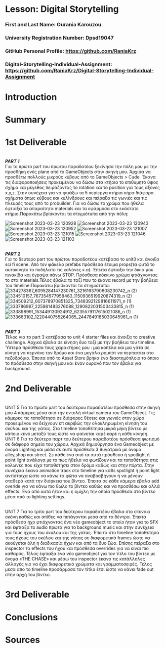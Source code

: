 # Lesson: Digital Storytelling

### First and Last Name: Ourania Karouzou 
### University Registration Number: Dpsd19047
### GitHub Personal Profile: https://github.com/RaniaKrz 
### Digital-Storytelling-Individual-Assignment: https://github.com/RaniaKrz/Digital-Storytelling-Individual-Assignment

# Introduction



# Summary


# 1st Deliverable
<br>***PART 1***
<br>Για το πρώτο part του πρώτου παραδοτέου ξεκίνησα την πόλη μου με την προσθήκη ενός plane από το GameObjects στην σκηνή μου. Άρχισα να προσθέτω πολλούς μικρούς κύβους από το GameObjects > Cude. Έκανα τις διαφοροποιήσεις προκειμένου να δώσω στα κτήρια το επιθυμητό ύψος σχήμα και μέγεθος πειράζοντας το rotation και το position για τους άξονες x,y,z. Στην συνέχεια για να φτιάξω τα 5 περίεργα κτήρια πήρα διάφορα σχήματα όπως κύβους και κυλίνδρους  και πείραξα τις γωνιές και τις πλευρές τους από το probuilder. Για να δώσω το χρώμα που ήθελα έφτιαξα τα απαραίτητα materials και τα εφάρμοσα στο εκάστοτε κτήριο.Παρακάτω βρίσκονται τα στιγμιότυπα από την πόλη:

![Screenshot 2023-03-23 120928](https://user-images.githubusercontent.com/101419070/227378800-b33867ff-541b-4232-a513-8fddd51340e7.png)
![Screenshot 2023-03-23 120943](https://user-images.githubusercontent.com/101419070/227378805-694b2e6a-b3ae-4849-ad6f-fd52efd9a0cb.png)
![Screenshot 2023-03-23 120952](https://user-images.githubusercontent.com/101419070/227378808-6e024166-8072-4718-814e-33a0eb30b710.png)
![Screenshot 2023-03-23 121007](https://user-images.githubusercontent.com/101419070/227378814-b7e0d839-deea-42b0-ad6b-e3c7ac0a0f53.png)
![Screenshot 2023-03-23 121015](https://user-images.githubusercontent.com/101419070/227378816-61fe2344-0df3-42eb-bba8-d71a8a35c9fb.png)
![Screenshot 2023-03-23 121046](https://user-images.githubusercontent.com/101419070/227378821-93251d48-122d-449d-8f2d-3871698b6f3f.png)
![Screenshot 2023-03-23 121103](https://user-images.githubusercontent.com/101419070/227378823-7a374ce4-e0a8-4773-b5a6-cefb935a7c30.png)


<br>***PART 2***
<br>Για το δεύτερο part του πρώτου παραδοτέου κατέβασα το unit3 και άνοιξα sci fi scene. Από τον φάκελο prefabs πρόσθεσα έτοιμα props(τα φυτά το αυτοκίνητο το ποδήλατο τις κολόνες κ.α). Έπειτα έφτιαξα την δικια μου πινακίδα και έγραψα πάνω STOP. Πρόσθεσα κόκκινο χρώμα φτιάχνοντας το στα materials.Τέλος έβαλα το ταξί που το έκανα record με την βοήθεια του timeline.Παρακάτω βρίσκονται τα στιγμιότυπα:
<br>![334278367_6095284147230761_3216163790608230742_n (2)](https://user-images.githubusercontent.com/101419070/226458137-0a6fcdf6-ac6c-4dd6-bbeb-f7a41b0948d7.png)
![334510157_767354577958463_1150936519920874319_n (2)](https://user-images.githubusercontent.com/101419070/226458188-7161ea8d-a493-46df-9022-7bd9b838c52c.png)
![334509212_607378970851325_7348392129816611971_n (1)](https://user-images.githubusercontent.com/101419070/226458238-f9f6c2f7-5876-4d70-ac5e-f0bbd4c28008.png)
![333786997_225981483276088_1290822031503433815_n (1)](https://user-images.githubusercontent.com/101419070/226458273-a376b7d1-0015-4894-a79e-fa5273ee67e5.png)
![333898991_153449130924912_6235579117615021086_n (1)](https://user-images.githubusercontent.com/101419070/226458320-48b0a683-6d24-4493-97aa-87ef403638db.png)
![333663102_1220440755264065_2447849185030645961_n (1)](https://user-images.githubusercontent.com/101419070/226458355-6c630e1d-7e3d-4bae-99d4-710848743f0a.png)

<br>***PART 3***
<br>Τέλος για το part 3 κατέβασα το unit 4 starter files και άνοιξα το creative challenge. Αρχικά έβαλα σε κίνηση δυο ταξί με την βοήθεια του timeline. Ύστερα πρόσθεσα τους χαρακτήρες μου : μια κοπέλα και μια γάτα σε κίνηση να περνάνε τον δρόμο και ένα μεγάλο ρομπότ να περπατάει στο πεζοδρόμιο. Έπειτα από το Asset Store βρήκα ένα διαστημόπλοιο το όποιο το πρόσθεσα στην σκηνή μου και έναν ουρανό που τον έβαλα για background.
# 2nd Deliverable
<br>UNIT 5 
Για το πρώτο part του δεύτερου παραδοτέου πρόσθεσα στην σκηνή μου 4 κάμερες μέσα από την εντολή virtual camera του GameObject. Τις κάμερες τις τοποθέτησα σε διάφορες θέσεις και γωνιές στον χώρο προκειμένου να δείχνουν επ ακριβώς την ολοκληρωμένη κίνηση του σκύλου και της γάτας. Στο timeline τοποθέτησα μικρά μήκη βίντεο με κάποιο κενό μεταξύ τους ώστε να φαίνεται καρέ καρέ η κάθε κίνηση. 
<br>UNIT 6 
Για το δεύτερο παρτ του δεύτερου παραδοτέου πρόσθεσα φωτισμό σε διάφορα σημεία του χώρου. Αρχικά δημιούργησα ένα Gameobject με όνομα Lighting και μέσα σε αυτό πρόσθεσα 3 θυγατρικά με όνομα alley,shop και street. Σε κάθε ένα από τα αυτά πρόσθεσα ή spotlight ή point light ανάλογα με το πως ήθελα να φωτίζουν και τα τοποθέτησα στις κολωνες που είχα τοποθετήσει στον δρόμο καθώς και στην πόρτα. Στην συνέχεια έκανα animation track στο timeline για κάθε spotlight ή point light αντίστοιχα ώστε να κάνω τα φώτα να αναβοσβήνουν ή να μένουν σταθερά κατά την διάρκεια του βίντεο. Έπειτα σε κάθε κάμερα έβαλα add overide για να κάνω πιο θωλο το βίντεο καθώς και να προσθέσω και αλλά effects. Ένα από αυτά ήταν και η ομίχλη την οποία πρόσθεσα στο βίντεο μέσα από το lighting settings.


<br>UNIT 7 
Για το τρίτο part του δεύτερου παραδοτέου έβαλα στο στενάκι σκόνη καθώς και σπίθες να πετάγονται μεσα από τα δέντρα. Έπειτα πρόσθεσα ήχο φτιάχνοντας ένα νέο gameobject το οποίο ήταν για το SFX και έφτιαξα το audio πρώτα για το background music και στην συνέχεια για τους ήχους του σκύλου και της γάτας. Έπειτα στο timeline τοποθέτησα τους ήχους του σκύλου και της γάτας σε διαφορετικά frames ώστε να ακούγεται όλη η διαδικασία ήχων και από τα δυο ζώα. Επίσης πείραξα στο inspector τα effects του ήχου και πρόσθεσα overrides για να είναι πιο καθαρός. Τέλος έφτιαξα ένα νέο gameobject για τον τίτλο του βίντεο με όνομα «THE CHASE» και μέσω του inspector έκανα τις κατάλληλες αλλαγές για να έχει διαφορετικά χρώματα και γραμματοσειρές. 
Τέλος μεσα απο το timeline προσάρμοσα τον τίτλο έτσι ώστε να κάνει fade out στην αρχή του βίντεο.

# 3rd Deliverable 


# Conclusions


# Sources
